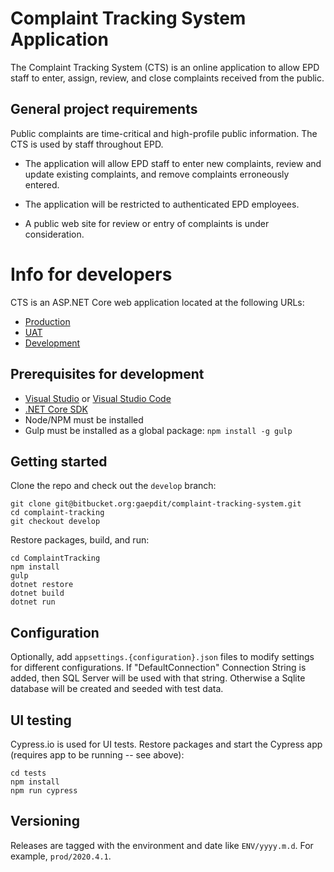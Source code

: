 # Complaint Tracking System Application

The Complaint Tracking System (CTS) is an online application to allow EPD staff to enter, assign, review, and close complaints received from the public.

## General project requirements

Public complaints are time-critical and high-profile public information. The CTS is used by staff throughout EPD.

* The application will allow EPD staff to enter new complaints, review and update existing complaints, and remove complaints erroneously entered.

* The application will be restricted to authenticated EPD employees.

* A public web site for review or entry of complaints is under consideration.

# Info for developers

CTS is an ASP.NET Core web application located at the following URLs:

* [Production](https://cts.gaepd.org/)
* [UAT](https://cts-uat.gaepd.org/)
* [Development](https://cts-dev.gaepd.org/)

## Prerequisites for development

+ [Visual Studio](https://www.visualstudio.com/vs/) or [Visual Studio Code](https://code.visualstudio.com/)
+ [.NET Core SDK](https://www.microsoft.com/net/download/windows/)
+ Node/NPM must be installed
+ Gulp must be installed as a global package: `npm install -g gulp`

## Getting started

Clone the repo and check out the `develop` branch:

```
git clone git@bitbucket.org:gaepdit/complaint-tracking-system.git
cd complaint-tracking
git checkout develop
```

Restore packages, build, and run:

```
cd ComplaintTracking
npm install
gulp
dotnet restore
dotnet build
dotnet run
```

## Configuration

Optionally, add `appsettings.{configuration}.json` files to modify settings for different configurations. If "DefaultConnection" Connection String is added, then SQL Server will be used with that string. Otherwise a Sqlite database will be created and seeded with test data.

## UI testing

Cypress.io is used for UI tests. Restore packages and start the Cypress app (requires app to be running -- see above):

```
cd tests
npm install
npm run cypress
```

## Versioning

Releases are tagged with the environment and date like `ENV/yyyy.m.d`. For example, `prod/2020.4.1`.

